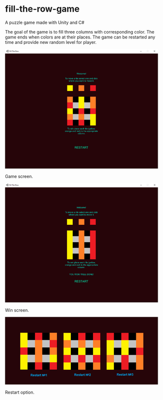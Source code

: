 # fill-the-row-game
A puzzle game made with Unity and C#

The goal of the game is to fill three columns with corresponding color. The game ends when colors are at their places. The game can be restarted any time and provide new random level for player.

![Alt text](README_files/game_screen.png?raw=true "Game Screen")

Game screen.

![Alt text](README_files/win_screen.png?raw=true "Win Screen")

Win screen.

![Alt text](README_files/restart_option.png?raw=true "Restart Option")

Restart option.

